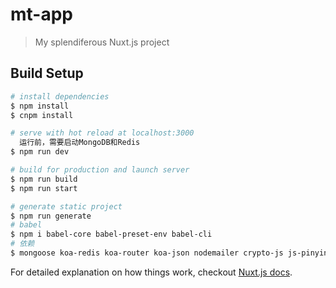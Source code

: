 # mt-app

> My splendiferous Nuxt.js project

## Build Setup

``` bash
# install dependencies
$ npm install
$ cnpm install

# serve with hot reload at localhost:3000
  运行前，需要启动MongoDB和Redis
$ npm run dev

# build for production and launch server
$ npm run build
$ npm run start

# generate static project
$ npm run generate
# babel
$ npm i babel-core babel-preset-env babel-cli
# 依赖
$ mongoose koa-redis koa-router koa-json nodemailer crypto-js js-pinyin

```

For detailed explanation on how things work, checkout [Nuxt.js docs](https://nuxtjs.org).
